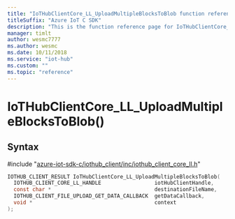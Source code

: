 ```yaml
---                             
title: "IoTHubClientCore_LL_UploadMultipleBlocksToBlob function reference | Microsoft Docs" 
titleSuffix: "Azure IoT C SDK"            
description: "This is the function reference page for IoTHubClientCore_LL_UploadMultipleBlocksToBlob() in the Azure IoT C SDK. This SDK is used with Azure IoT Hub and Azure IoT Hub Device Provisioning Service"            
manager: timlt                 
author: wesmc7777              
ms.author: wesmc               
ms.date: 10/11/2018                    
ms.service: "iot-hub"             
ms.custom: ""                
ms.topic: "reference"        
---                            
```


# IoTHubClientCore_LL_UploadMultipleBlocksToBlob()

## Syntax

\#include "[azure-iot-sdk-c/iothub_client/inc/iothub_client_core_ll.h](../iothub-client-core-ll-h.md)"  
```C
IOTHUB_CLIENT_RESULT IoTHubClientCore_LL_UploadMultipleBlocksToBlob(
  IOTHUB_CLIENT_CORE_LL_HANDLE                 iotHubClientHandle,
  const char *                                 destinationFileName,
  IOTHUB_CLIENT_FILE_UPLOAD_GET_DATA_CALLBACK  getDataCallback,
  void *                                       context
);
```

